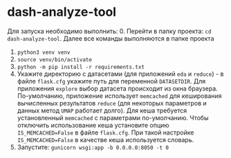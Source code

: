 # dash-analyze-tool

Для запуска необходимо выполнить:
0. Перейти в папку проекта: `cd dash-analyze-tool`. Далее все команды выполняются в папке проекта
1. `python3 venv venv`
2. `source venv/bin/activate`
3. `python -m pip install -r requirements.txt`
4. Укажите директорию с датасетами (для приложений `eda` и `reduce`) - в файле `flask.cfg` укажите путь для переменной `DATASETDIR`.
Для приложения `explore` выбор датасета происходит из окна браузера.
По-умолчанию, приложение использует `memcached` для кеширования вычисленных результатов `reduce` (для некоторых параметров и данных метод `UMAP` работает долго). 
Для кеша требуется установленный `memcached` c параметрами по-умолчанию. Чтобы отключить использование кеша установите опцию `IS_MEMCACHED=False` в файле `flask.cfg`.
При такой настройке `IS_MEMCACHED=False` в качестве кеша используется словарь.
5. Запустите: `gunicorn wsgi:app -b 0.0.0.0:8050 -t 0`